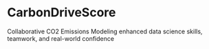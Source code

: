 # CarbonDriveScore
Collaborative CO2 Emissions Modeling enhanced data science skills, teamwork, and real-world confidence
